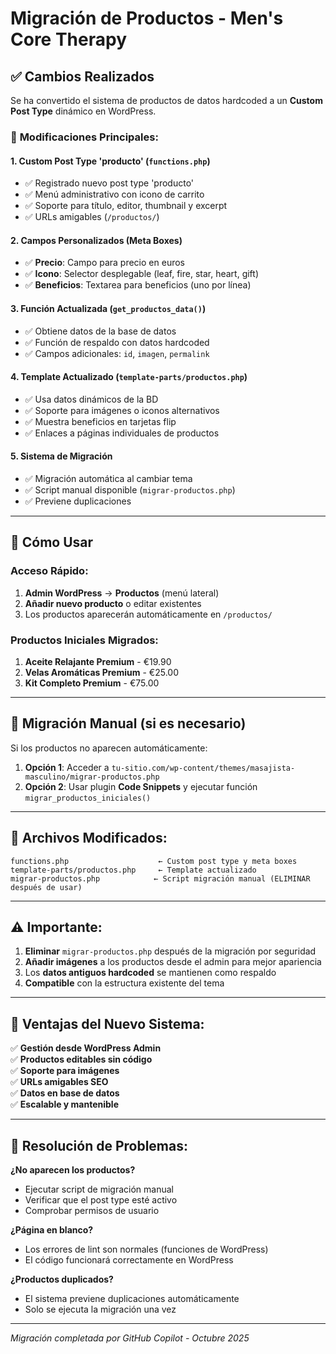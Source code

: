 # Migración de Productos - Men's Core Therapy

## ✅ Cambios Realizados

Se ha convertido el sistema de productos de datos hardcoded a un **Custom Post Type** dinámico en WordPress.

### 🔧 **Modificaciones Principales:**

#### 1. **Custom Post Type 'producto'** (`functions.php`)

- ✅ Registrado nuevo post type 'producto'
- ✅ Menú administrativo con icono de carrito
- ✅ Soporte para título, editor, thumbnail y excerpt
- ✅ URLs amigables (`/productos/`)

#### 2. **Campos Personalizados** (Meta Boxes)

- ✅ **Precio**: Campo para precio en euros
- ✅ **Icono**: Selector desplegable (leaf, fire, star, heart, gift)
- ✅ **Beneficios**: Textarea para beneficios (uno por línea)

#### 3. **Función Actualizada** (`get_productos_data()`)

- ✅ Obtiene datos de la base de datos
- ✅ Función de respaldo con datos hardcoded
- ✅ Campos adicionales: `id`, `imagen`, `permalink`

#### 4. **Template Actualizado** (`template-parts/productos.php`)

- ✅ Usa datos dinámicos de la BD
- ✅ Soporte para imágenes o iconos alternativos
- ✅ Muestra beneficios en tarjetas flip
- ✅ Enlaces a páginas individuales de productos

#### 5. **Sistema de Migración**

- ✅ Migración automática al cambiar tema
- ✅ Script manual disponible (`migrar-productos.php`)
- ✅ Previene duplicaciones

---

## 🚀 **Cómo Usar**

### **Acceso Rápido:**

1. **Admin WordPress** → **Productos** (menú lateral)
2. **Añadir nuevo producto** o editar existentes
3. Los productos aparecerán automáticamente en `/productos/`

### **Productos Iniciales Migrados:**

1. **Aceite Relajante Premium** - €19.90
2. **Velas Aromáticas Premium** - €25.00
3. **Kit Completo Premium** - €75.00

---

## 🔧 **Migración Manual** (si es necesario)

Si los productos no aparecen automáticamente:

1. **Opción 1**: Acceder a `tu-sitio.com/wp-content/themes/masajista-masculino/migrar-productos.php`
2. **Opción 2**: Usar plugin **Code Snippets** y ejecutar función `migrar_productos_iniciales()`

---

## 📂 **Archivos Modificados:**

```
functions.php                    ← Custom post type y meta boxes
template-parts/productos.php     ← Template actualizado
migrar-productos.php            ← Script migración manual (ELIMINAR después de usar)
```

---

## ⚠️ **Importante:**

1. **Eliminar** `migrar-productos.php` después de la migración por seguridad
2. **Añadir imágenes** a los productos desde el admin para mejor apariencia
3. Los **datos antiguos hardcoded** se mantienen como respaldo
4. **Compatible** con la estructura existente del tema

---

## 🎯 **Ventajas del Nuevo Sistema:**

✅ **Gestión desde WordPress Admin**  
✅ **Productos editables sin código**  
✅ **Soporte para imágenes**  
✅ **URLs amigables SEO**  
✅ **Datos en base de datos**  
✅ **Escalable y mantenible**

---

## 🐛 **Resolución de Problemas:**

**¿No aparecen los productos?**

- Ejecutar script de migración manual
- Verificar que el post type esté activo
- Comprobar permisos de usuario

**¿Página en blanco?**

- Los errores de lint son normales (funciones de WordPress)
- El código funcionará correctamente en WordPress

**¿Productos duplicados?**

- El sistema previene duplicaciones automáticamente
- Solo se ejecuta la migración una vez

---

_Migración completada por GitHub Copilot - Octubre 2025_
